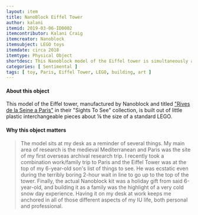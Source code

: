 ```yaml
---
layout: item
title: NanoBlock Eiffel Tower
author: kalani
itemid: 2019-03-06-ID0002
itemcontributor: Kalani Craig
itemcreator: Nanoblock
itemsubject: LEGO toys
itemdate: circa 2018
itemtype: Physical Object
shortdesc: This Nanoblock model of the Eiffel tower is simultaneously a reminder of research, family, and overseas travel.
categories: [ Sentimental ]
tags: [ toy, Paris, Eiffel Tower, LEGO, building, art ]
---
```


#### About this object

This model of the Eiffel tower, manufactured by Nanoblock and titled ["Rives de la Seine a Paris"](https://nanoblockus.com/product/rives-de-la-seine-a-paris) in their "Sights To See" collection, is built out of little plastic interchangeable pieces about ⅛ the size of a standard LEGO.

#### Why this object matters

<blockquote>
The model sits at my desk as a reminder of several things. My main area of research is the medieval Mediterranean and Paris was the site of my first overseas archival research trip. I recently took a combination work/family trip to Paris and the Eiffel Tower was at the top of my 6-year-old son's list of things to see. He was ecstatic even during the terribly boring 2-hour wait in line to go up to the top of the tower. Finally, the actual Nanoblock kit was a holiday gift from said 6-year-old, and building it as a family was the highlight of a very cold snow day experience. Having it on my desk at work keeps me anchored in all of those different aspects of my IU life, both personal and professional.
</blockquote>